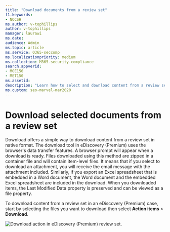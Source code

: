 ```yaml
---
title: "Download documents from a review set"
f1.keywords:
- NOCSH
ms.author: v-tophillips
author: v-tophillips
manager: laurawi
ms.date: 
audience: Admin
ms.topic: article
ms.service: O365-seccomp
ms.localizationpriority: medium
ms.collection: M365-security-compliance
search.appverid:
- MOE150
- MET150
ms.assetid: 
description: "Learn how to select and download content from a review set in eDiscovery (Premium) for presentations or external reviews."
ms.custom: seo-marvel-mar2020
---
```


# Download selected documents from a review set

Download offers a simple way to download content from a review set in native format. The download tool in eDiscovery (Premium) uses the browser's data transfer features. A browser prompt will appear when a download is ready. Files downloaded using this method are zipped in a container file and will contain item-level files. It means that if you select to download an attachment, you will receive the email message with the attachment included. Similarly, if you export an Excel spreadsheet that is embedded in a Word document, the Word document and the embedded Excel spreadsheet are included in the download. When you downloaded items, the Last Modified Data property is preserved and can be viewed as a file property.

To download content from a review set in an eDiscovery (Premium) case, start by selecting the files you want to download then select **Action items** > **Download**.

![Download action in eDiscovery (Premium) review set.](../media/eDiscoDownload.png)
